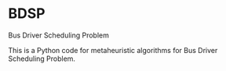 # BDSP
Bus Driver Scheduling Problem

This is a Python code for metaheuristic algorithms for Bus Driver Scheduling Problem.
